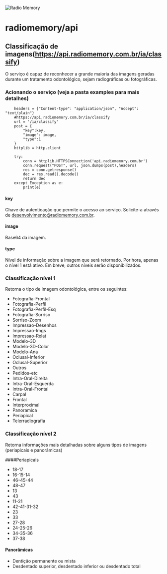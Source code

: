 ![Radio Memory](https://radiomemory.com.br/wp-content/uploads/2020/02/logo-site-com-borda.png)
# radiomemory/api

## Classificação de imagens(https://api.radiomemory.com.br/ia/classify)
O serviço é capaz de reconhecer a grande maioria das imagens geradas durante um tratamento odontológico, sejam radiográficas ou fotográficas.

### Acionando o serviço (veja a pasta examples para mais detalhes)

```
    headers = {"Content-type": "application/json", "Accept": "text/plain"}
    #https://api.radiomemory.com.br/ia/classify
    url = '/ia/classify'
    post = {
        "key":key,
        "image": image,
        "type":1
    }
    httplib = http.client

    try:
        conn = httplib.HTTPSConnection('api.radiomemory.com.br')
        conn.request("POST", url, json.dumps(post),headers)
        res = conn.getresponse()
        dec = res.read().decode()
        return dec
    except Exception as e:
        print(e)
```
#### key
Chave de autenticação que permite o acesso ao serviço. Solicite-a através de desenvolvimento@radiomemory.com.br.
#### image
Base64 da imagem.
#### type
Nível de informação sobre a imagem que será retornado. Por hora, apenas o nível 1 está ativo. Em breve, outros níveis serão disponibilizados.

### Classificação nível 1
Retorna o tipo de imagem odontológica, entre os seguintes:
* Fotografia-Frontal
* Fotografia-Perfil
* Fotografia-Perfil-Esq
* Fotografia-Sorriso
* Sorriso-Zoom
* Impressao-Desenhos
* Impressao-Imgs
* Impressao-Relat
* Modelo-3D
* Modelo-3D-Color
* Modelo-Ana
* Oclusal-Inferior
* Oclusal-Superior
* Outros
* Pedidos-etc
* Intra-Oral-Direita
* Intra-Oral-Esquerda
* Intra-Oral-Frontal
* Carpal
* Frontal
* Interproximal
* Panoramica
* Periapical
* Telerradiografia

### Classificação nível 2
Retorna informações mais detalhadas sobre alguns tipos de imagens (periapicais e panorâmicas)

####Periapicais
* 18-17
* 16-15-14
* 46-45-44
* 48-47
* 13
* 43
* 11-21
* 42-41-31-32
* 23
* 33
* 27-28
* 24-25-26
* 34-35-36
* 37-38
#### Panorâmicas
* Dentição permanente ou mista
* Desdentado superior, desdentado inferior ou desdentado total
